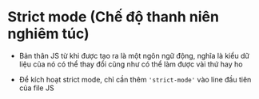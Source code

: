# Strict mode (Chế độ thanh niên nghiêm túc)

- Bản thân JS từ khi được tạo ra là một ngôn ngữ động, nghĩa là kiểu dữ liệu của nó có thể thay đổi cũng như có thể làm được vài thứ hay ho

- Để kích hoạt strict mode, chỉ cần thêm `'strict-mode'` vào line đầu tiên của file JS

